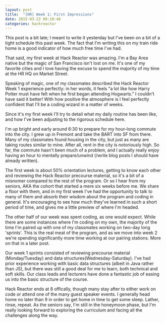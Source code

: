 ```yaml
---
layout: post
title:  "[HR] Week 1: First Impressions"
date: 2015-03-22 00:10:48
categories: hackreactor
---
```


This post is a bit late; I meant to write it yesterday but I've been on a bit of a tight schedule this past week. The fact that I'm writing this on my train ride home is a good indicator of how much free time I've had.

That said, my first week at Hack Reactor was amazing. I'm a Bay Area native but the magic of San Francisco isn't lost on me. It's one of my favorite cities and I love having the excuse to spend the majority of my time at the HR HQ on Market Street.

Speaking of magic, one of my classmates described the Hack Reactor Week 1 experience perfectly: in her words, it feels "a lot like how Harry Potter must have felt when he first began attending Hogwarts." I couldn't have said it better! With how positive the atmosphere is I feel perfectly confident that I'll be a coding wizard in a matter of weeks.

Since it's my first week I'll try to detail what my daily routine has been like, and how I've been adjusting to the rigorous schedule here.

I'm up bright and early around 6:30 to prepare for my hour-long commute into the city. I grew up in Fremont and take the BART into SF from there. Many of my classmates found housing in the city, but just as many are taking routes similar to mine. After all, rent in the city is notoriously high. So far, the commute hasn't been much of a problem, and I actually really enjoy having an hour to mentally prepare/unwind (/write blog posts I should have already written). 

The first week is about 50% orientation lectures, getting to know each other and reviewing the Hack Reactor precourse material, so it's a bit of a misnomer compared to the rest of the program. Or so I hear from my seniors, AKA the cohort that started a mere six weeks before me. We share a floor with them, and in my first week I've had the opportunity to talk to many of them and absorb their wisdom about the program and coding in general. It's encouraging to see how much they've learned in such a short period of time, and gives me a little preview of where I'm headed.

The other half of our week was spent coding, as one would expect. While there are some instances where I'm coding on my own, the majority of the time I'm paired up with one of my classmates working on two-day long 'sprints'. This is the real meat of the program, and as we move into week 2 we're spending significantly more time working at our pairing stations. More on that in a later post.

Our week 1 sprints consisted of reviewing precourse material (Monday/Tuesday) and data structures(Wednesday-Saturday). I've had prior experience working with basic data structures (albeit in Java rather than JS), but there was still a good deal for me to learn, both technical and soft skills. Our class leads and lecturers have done a fantastic job of easing us into the basic structure of the course.

Hack Reactor ends at 8 offically, though many stay after to either work on code or attend one of the many guest speaker events. I generally head home no later than 9 in order to get home in time to get some sleep. Lather, rinse, repeat. As the seniors say, I'm still in the honeymoon phase, but I'm really looking forward to exploring the curriculum and facing all the challenges along the way. 
